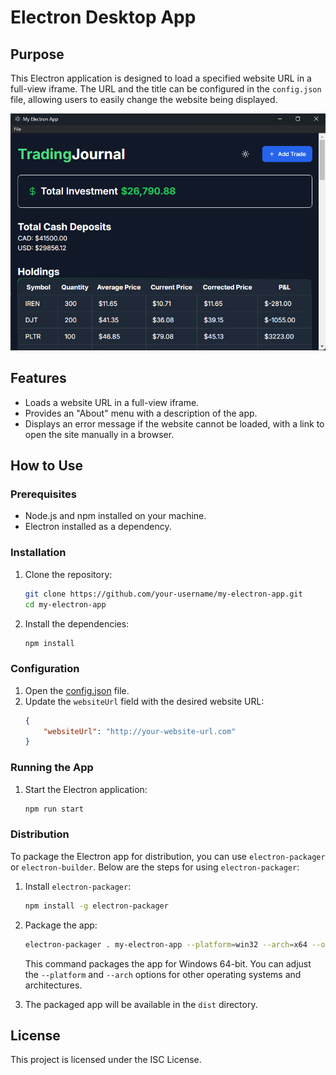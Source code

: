 # Electron Desktop App

## Purpose

This Electron application is designed to load a specified website URL in a full-view iframe. The URL and the title can be configured in the `config.json` file, allowing users to easily change the website being displayed.

![My Image](my-electron-app.png)

## Features

- Loads a website URL in a full-view iframe.
- Provides an "About" menu with a description of the app.
- Displays an error message if the website cannot be loaded, with a link to open the site manually in a browser.

## How to Use

### Prerequisites

- Node.js and npm installed on your machine.
- Electron installed as a dependency.

### Installation

1. Clone the repository:
    ```sh
    git clone https://github.com/your-username/my-electron-app.git
    cd my-electron-app
    ```

2. Install the dependencies:
    ```sh
    npm install
    ```

### Configuration

1. Open the [config.json](http://_vscodecontentref_/0) file.
2. Update the `websiteUrl` field with the desired website URL:
    ```json
    {
        "websiteUrl": "http://your-website-url.com"
    }
    ```

### Running the App

1. Start the Electron application:
    ```sh
    npm run start
    ```

### Distribution

To package the Electron app for distribution, you can use `electron-packager` or `electron-builder`. Below are the steps for using `electron-packager`:

1. Install `electron-packager`:
    ```sh
    npm install -g electron-packager
    ```

2. Package the app:
    ```sh
    electron-packager . my-electron-app --platform=win32 --arch=x64 --out=dist --overwrite
    ```

    This command packages the app for Windows 64-bit. You can adjust the `--platform` and `--arch` options for other operating systems and architectures.

3. The packaged app will be available in the `dist` directory.

## License

This project is licensed under the ISC License.